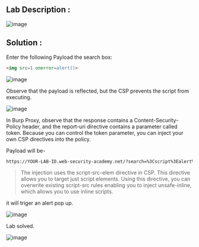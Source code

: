 ## Lab Description :

![image](https://github.com/ananthan05/Portswigger_labs/assets/140697378/5dddf7ac-d374-4abe-9dd6-e52bdaf84fbc)

## Solution :

Enter the following Payload the search box:

```html
<img src=1 onerror=alert()>
```
![image](https://github.com/ananthan05/Portswigger_labs/assets/140697378/84faef2c-5ae2-4ae2-840c-8a2119f01e73)

Observe that the payload is reflected, but the CSP prevents the script from executing.

![image](https://github.com/ananthan05/Portswigger_labs/assets/140697378/ed8fa7d7-7356-4bb1-a1d3-f5302c95a36f)

In Burp Proxy, observe that the response contains a Content-Security-Policy header, and the report-uri directive contains a parameter called token. Because you can control the token parameter, you can inject your own CSP directives into the policy.

Payload will be-

```html
https://YOUR-LAB-ID.web-security-academy.net/?search=%3Cscript%3Ealert%281%29%3C%2Fscript%3E&token=;script-src-elem%20%27unsafe-inline%27
```

>The injection uses the script-src-elem directive in CSP. This directive allows you to target just script elements. Using this directive, you can overwrite existing script-src rules enabling you to inject unsafe-inline, which allows you to use inline scripts.

it will triger an alert pop up.

![image](https://github.com/ananthan05/Portswigger_labs/assets/140697378/5e453915-95f3-4552-92cf-12514432dd20)

Lab solved.

![image](https://github.com/ananthan05/Portswigger_labs/assets/140697378/8b6c825b-2242-4fe4-a740-1ac6d385acd2)
